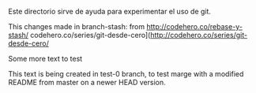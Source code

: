 Este directorio sirve de ayuda para experimentar el uso de git.

This changes made in branch-stash:
from http://codehero.co/rebase-y-stash/
codehero.co/series/git-desde-cero](http://codehero.co/series/git-desde-cero/

Some more text to test

This text is being created in test-0 branch, to test marge with a modified README from master on a newer HEAD version.


